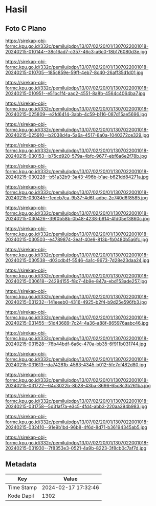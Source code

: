 # Hasil

## Foto C Plano

https://sirekap-obj-formc.kpu.go.id/332c/pemilu/pdpr/13/07/02/20/01/1307022001018-20240215-010144--38c16ad7-c357-46c3-a6c0-18b176080d3e.jpg

https://sirekap-obj-formc.kpu.go.id/332c/pemilu/pdpr/13/07/02/20/01/1307022001018-20240215-010705--185c859e-59ff-4eb7-8c40-26aff35d1d01.jpg

https://sirekap-obj-formc.kpu.go.id/332c/pemilu/pdpr/13/07/02/20/01/1307022001018-20240215-010951--e51bc1f4-aac2-4551-8a8b-4564c4064ba7.jpg

https://sirekap-obj-formc.kpu.go.id/332c/pemilu/pdpr/13/07/02/20/01/1307022001018-20240215-025809--e2fd6414-3abb-4c59-b116-087d15ae5696.jpg

https://sirekap-obj-formc.kpu.go.id/332c/pemilu/pdpr/13/07/02/20/01/1307022001018-20240215-025910--b2038d4a-5a6a-4517-8a0a-1040372ce329.jpg

https://sirekap-obj-formc.kpu.go.id/332c/pemilu/pdpr/13/07/02/20/01/1307022001018-20240215-030153--b75cd920-579a-4bfc-9677-ebf6a6e2f78b.jpg

https://sirekap-obj-formc.kpu.go.id/332c/pemilu/pdpr/13/07/02/20/01/1307022001018-20240215-030228--b51a32b9-3a43-496b-b1ae-b621dd84271a.jpg

https://sirekap-obj-formc.kpu.go.id/332c/pemilu/pdpr/13/07/02/20/01/1307022001018-20240215-030345--1edcb7ca-9b37-4d6f-adbc-2c740d6f8585.jpg

https://sirekap-obj-formc.kpu.go.id/332c/pemilu/pdpr/13/07/02/20/01/1307022001018-20240215-030426--39f0b58b-0b48-4238-b914-4fd05ef3860c.jpg

https://sirekap-obj-formc.kpu.go.id/332c/pemilu/pdpr/13/07/02/20/01/1307022001018-20240215-030503--e4789874-3eaf-40e9-813b-fb0480b5a6fc.jpg

https://sirekap-obj-formc.kpu.go.id/332c/pemilu/pdpr/13/07/02/20/01/1307022001018-20240215-030538--d03cdb4f-5546-4a1c-9673-7d28e23daa24.jpg

https://sirekap-obj-formc.kpu.go.id/332c/pemilu/pdpr/13/07/02/20/01/1307022001018-20240215-030618--24294155-f8c7-4b9e-847a-ebd153ade257.jpg

https://sirekap-obj-formc.kpu.go.id/332c/pemilu/pdpr/13/07/02/20/01/1307022001018-20240215-031232--141eeeb0-4316-4925-b2f4-b9d25e596fb3.jpg

https://sirekap-obj-formc.kpu.go.id/332c/pemilu/pdpr/13/07/02/20/01/1307022001018-20240215-031455--51d43689-7c24-4a36-a88f-865976aabc46.jpg

https://sirekap-obj-formc.kpu.go.id/332c/pemilu/pdpr/13/07/02/20/01/1307022001018-20240215-031528--76b44bdf-6a6c-470a-bb35-6f911b031744.jpg

https://sirekap-obj-formc.kpu.go.id/332c/pemilu/pdpr/13/07/02/20/01/1307022001018-20240215-031613--da74281b-4563-4345-b012-5fe7cf482d80.jpg

https://sirekap-obj-formc.kpu.go.id/332c/pemilu/pdpr/13/07/02/20/01/1307022001018-20240215-031722--64c3022b-8b28-43ba-8696-65c8c3b261ba.jpg

https://sirekap-obj-formc.kpu.go.id/332c/pemilu/pdpr/13/07/02/20/01/1307022001018-20240215-031758--5d31af7a-e3c5-4fd4-abb3-220aa394b983.jpg

https://sirekap-obj-formc.kpu.go.id/332c/pemilu/pdpr/13/07/02/20/01/1307022001018-20240215-032410--91e9b1bd-96b8-4f6d-8d71-b36194345ab5.jpg

https://sirekap-obj-formc.kpu.go.id/332c/pemilu/pdpr/13/07/02/20/01/1307022001018-20240215-031930--7f8353e3-0521-4a9b-8223-3f8cb0c7af7d.jpg


## Metadata

| Key        | Value               |
| ---------- | ------------------- |
| Time Stamp | 2024-02-17 17:32:46 |
| Kode Dapil | 1302                |




